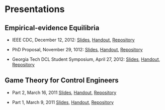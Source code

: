 # Presentations

## Empirical-evidence Equilibria

+ IEEE CDC, December 12, 2012:
[Slides](static/files/cdc_2012-slides.pdf),
[Handout](static/files/cdc_2012-handout.pdf),
[Repository](http://github.com/dudebout/cdc_2012_dudebout_shamma/tree/master/presentations/cdc_2012-12-12)

+ PhD Proposal, November 29, 1012:
[Slides](static/files/phd_proposal-slides.pdf),
[Handout](static/files/phd_proposal-handout.pdf),
[Repository](http://github.com/dudebout/phd_proposal/tree/master/presentation)

+ Georgia Tech DCL Student Symposium, April 27, 2012:
[Slides](static/files/gatech_dcl_student_symposium_2012-slides.pdf),
[Handout](static/files/gatech_dcl_student_symposium_2012-handout.pdf),
[Repository](http://github.com/dudebout/cdc_2012_dudebout_shamma/tree/master/presentations/gatech_dcl_student_symposium_2012-04-27)

## Game Theory for Control Engineers

+ Part 2, March 16, 2011
[Slides](static/files/presentation-part2.pdf),
[Handout](static/files/handout-part2.pdf),
[Repository](http://github.com/dudebout/game_theory_for_control_engineers)

+ Part 1, March 9, 2011
[Slides](static/files/presentation-part1.pdf),
[Handout](static/files/handout-part1.pdf),
[Repository](http://github.com/dudebout/game_theory_for_control_engineers)
